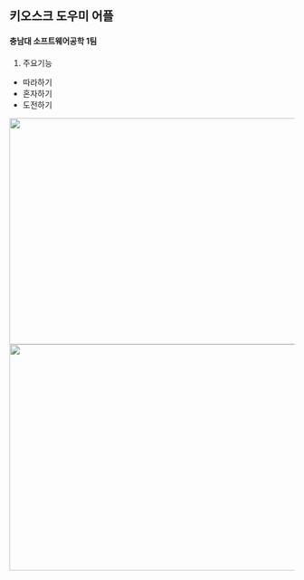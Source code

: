 ## 키오스크 도우미 어플<br>
#### 충남대 소프트웨어공학 1팀<br>
1. 주요기능<br>
- 따라하기<br>
- 혼자하기<br>
- 도전하기<br>

<img src="https://user-images.githubusercontent.com/67668805/143597678-21a166c1-da56-4a96-9554-626a628fb565.png" width="650" height="400"/>

<img src="https://user-images.githubusercontent.com/67668805/143597911-c0a60a2b-ee7e-4210-aa13-804c186c7a28.png" width="650" height="400"/>

